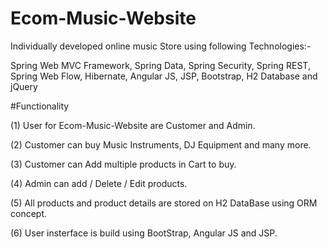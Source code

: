 # Ecom-Music-Website
Individually developed online music Store using following Technologies:- 

Spring Web MVC Framework, Spring Data, Spring Security, Spring REST, Spring Web Flow, Hibernate, Angular JS, JSP, Bootstrap, H2 Database and jQuery

#Functionality 

(1) User for Ecom-Music-Website are Customer and Admin.

(2) Customer can buy Music Instruments, DJ Equipment and many more.

(3) Customer can Add multiple products in Cart to buy.

(4) Admin can add / Delete / Edit products.

(5) All products and product details are stored on H2 DataBase using ORM concept.

(6) User insterface is build using BootStrap, Angular JS and JSP.
